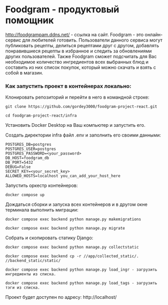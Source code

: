 # Foodgram - продуктовый помощник 
http://foodgrampam.ddns.net/ - ссылка на сайт.
Foodgram - это онлайн-сервис для любителей готовить. Пользователи данного сервиса могут публиковать рецепты, делиться рецептами друг с другом, добавлять понравившиеся рецепты в избранное и следить за обновлениями других пользователей. Также Foodgram сможет подсчитать для Вас необходимое количество ингредиентов всех выбранных блюд и составить из них список покупок, который можно скачать и взять с собой в магазин.

### Как запустить проект в контейнерах локально:

Клонировать репозиторий и перейти в него в командной строке:

```
git clone https://github.com/gordey3000/foodgram-project-react.git
```

```
cd foodgram-project-react/infra
```

Установить Docker Desktop на Ваш компьютер и запустить его.

Создать директории infra файл .env и заполнить его своими данными:

```
POSTGRES_DB=postgres
POSTGRES_USER=postgres
POSTGRES_PASSWORD=<your_password>
DB_HOST=foodgram_db
DB_PORT=5432
DEBUG=False
SECRET_KEY=<your_secret_key>
ALLOWED_HOSTS=localhost you_can_add_your_host_here
```

Запустить оркестр контейнеров:

```
docker compose up
```

Дождаться сборки и запуска всех контейнеров и в другом окне терминала выполнить миграции:
```
docker compose exec backend python manage.py makemigrations
```

```
docker compose exec backend python manage.py migrate 
```

Собрать и скопировать статику Django:

```
docker compose exec backend python manage.py collectstatic
```
```
docker compose exec backend cp -r //app/collected_static/. //backend_static/static/ 
```
```
docker compose exec backend python manage.py load_ingr - загрузить ингредиенты из списка. 
```
```
docker compose exec backend python manage.py load_tags - загрузить тэги из списка. 
```
Проект будет доступен по адресу: http://localhost/